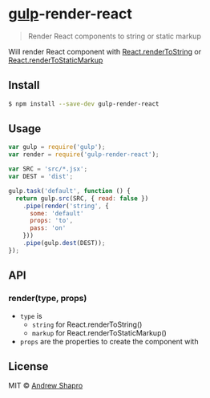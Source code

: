 # [gulp](http://gulpjs.com)-render-react

> Render React components to string or static markup

Will render React component with [React.renderToString](http://facebook.github.io/react/docs/top-level-api.html#react.rendertostring) or [React.renderToStaticMarkup](http://facebook.github.io/react/docs/top-level-api.html#react.rendertostaticmarkup)

## Install
```sh
$ npm install --save-dev gulp-render-react
```

## Usage
```js
var gulp = require('gulp');
var render = require('gulp-render-react');

var SRC = 'src/*.jsx';
var DEST = 'dist';

gulp.task('default', function () {
  return gulp.src(SRC, { read: false })
    .pipe(render('string', {
      some: 'default'
      props: 'to',
      pass: 'on'
    }))
    .pipe(gulp.dest(DEST));
});
```
## API

### render(type, props)

* `type` is
  * `string` for React.renderToString()
  * `markup` for React.renderToStaticMarkup()
* `props` are the properties to create the component with

## License

MIT © [Andrew Shapro](https://github.com/abramz)
